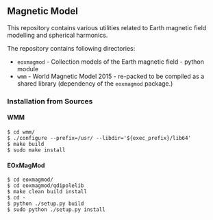 ## Magnetic Model

This repository contains various utilities related to Earth magnetic field
modelling and spherical harmonics.

The repository contains following directories:

- `eoxmagmod` - Collection models of the Earth magnetic field - python module
- `wmm` - World Magnetic Model 2015 - re-packed to be compiled as a shared
  library (dependency of the `eoxmagmod` package.) 

### Installation from Sources

#### WMM

```
$ cd wmm/ 
$ ./configure --prefix=/usr/ --libdir='${exec_prefix}/lib64'
$ make build
$ sudo make install
```

#### EOxMagMod

```
$ cd eoxmagmod/
$ cd eoxmagmod/qdipolelib
$ make clean build install
$ cd -
$ python ./setup.py build
$ sudo python ./setup.py install
```
